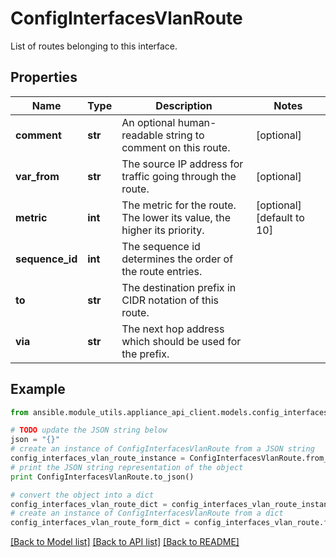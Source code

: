 # ConfigInterfacesVlanRoute

List of routes belonging to this interface.

## Properties

Name | Type | Description | Notes
------------ | ------------- | ------------- | -------------
**comment** | **str** | An optional human-readable string to comment on this route. | [optional] 
**var_from** | **str** | The source IP address for traffic going through the route. | [optional] 
**metric** | **int** | The metric for the route. The lower its value, the higher its priority. | [optional] [default to 10]
**sequence_id** | **int** | The sequence id determines the order of the route entries. | 
**to** | **str** | The destination prefix in CIDR notation of this route. | 
**via** | **str** | The next hop address which should be used for the prefix. | 

## Example

```python
from ansible.module_utils.appliance_api_client.models.config_interfaces_vlan_route import ConfigInterfacesVlanRoute

# TODO update the JSON string below
json = "{}"
# create an instance of ConfigInterfacesVlanRoute from a JSON string
config_interfaces_vlan_route_instance = ConfigInterfacesVlanRoute.from_json(json)
# print the JSON string representation of the object
print ConfigInterfacesVlanRoute.to_json()

# convert the object into a dict
config_interfaces_vlan_route_dict = config_interfaces_vlan_route_instance.to_dict()
# create an instance of ConfigInterfacesVlanRoute from a dict
config_interfaces_vlan_route_form_dict = config_interfaces_vlan_route.from_dict(config_interfaces_vlan_route_dict)
```
[[Back to Model list]](../README.md#documentation-for-models) [[Back to API list]](../README.md#documentation-for-api-endpoints) [[Back to README]](../README.md)



